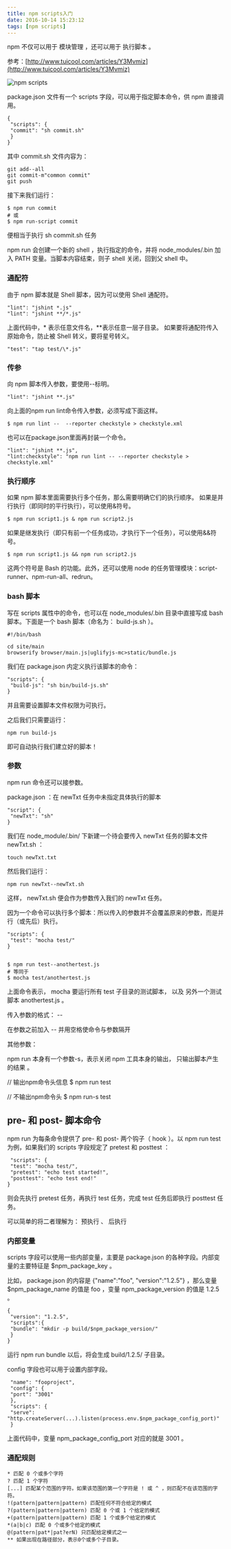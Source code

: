 ```yaml
---
title: npm scripts入门
date: 2016-10-14 15:23:12
tags: [npm scripts]
---
```


npm 不仅可以用于 模块管理 ，还可以用于 执行脚本 。

参考：[http://www.tuicool.com/articles/Y3Mvmiz](http://www.tuicool.com/articles/Y3Mvmiz)

![npm scripts](http://image.codes51.com/Article/image/20160823/20160823121748_0170.png)

<!--more-->

package.json 文件有一个 scripts 字段，可以用于指定脚本命令，供 npm 直接调用。

	{
	 "scripts": {
	 "commit": "sh commit.sh"
	 }
	}
其中 commit.sh 文件内容为：

	git add--all
	git commit-m"common commit"
	git push
接下来我们运行：

	$ npm run commit
	# 或
	$ npm run-script commit
便相当于执行 sh commit.sh 任务

npm run 会创建一个新的 shell ，执行指定的命令，并将 node_modules/.bin 加入 PATH 变量。当脚本内容结束，则子 shell 关闭，回到父 shell 中。

### 通配符
由于 npm 脚本就是 Shell 脚本，因为可以使用 Shell 通配符。

	"lint": "jshint *.js"
	"lint": "jshint **/*.js"
上面代码中，* 表示任意文件名，**表示任意一层子目录。
如果要将通配符传入原始命令，防止被 Shell 转义，要将星号转义。

	"test": "tap test/\*.js"
	
### 传参
向 npm 脚本传入参数，要使用--标明。

	"lint": "jshint **.js"
向上面的npm run lint命令传入参数，必须写成下面这样。

	$ npm run lint --  --reporter checkstyle > checkstyle.xml
也可以在package.json里面再封装一个命令。

	"lint": "jshint **.js",
	"lint:checkstyle": "npm run lint -- --reporter checkstyle > checkstyle.xml"
### 执行顺序
如果 npm 脚本里面需要执行多个任务，那么需要明确它们的执行顺序。
如果是并行执行（即同时的平行执行），可以使用&符号。

	$ npm run script1.js & npm run script2.js
如果是继发执行（即只有前一个任务成功，才执行下一个任务），可以使用&&符号。

	$ npm run script1.js && npm run script2.js
这两个符号是 Bash 的功能。此外，还可以使用 node 的任务管理模块：script-runner、npm-run-all、redrun。

### bash 脚本

写在 scripts 属性中的命令，也可以在 node_modules/.bin 目录中直接写成 bash 脚本。下面是一个 bash 脚本（命名为： build-js.sh ）。

	#!/bin/bash
	
	cd site/main
	browserify browser/main.js|uglifyjs-mc>static/bundle.js
我们在 package.json 内定义执行该脚本的命令：

	"scripts": {
	 "build-js": "sh bin/build-js.sh"
	}
并且需要设置脚本文件权限为可执行。

之后我们只需要运行：

	npm run build-js
即可自动执行我们建立好的脚本！

### 参数

npm run 命令还可以接参数。

package.json ：在 newTxt 任务中未指定具体执行的脚本

	"script": {
	 "newTxt": "sh"
	}
我们在 node_module/.bin/ 下新建一个待会要传入 newTxt 任务的脚本文件 newTxt.sh ：

	touch newTxt.txt
然后我们运行：

	npm run newTxt--newTxt.sh
这样， newTxt.sh 便会作为参数传入我们的 newTxt 任务。

因为一个命令可以执行多个脚本：所以传入的参数并不会覆盖原来的参数，而是并行（或先后）执行。

	"scripts": {
	 "test": "mocha test/"
	}
	
	
	$ npm run test--anothertest.js
	# 等同于
	$ mocha test/anothertest.js
上面命令表示， mocha 要运行所有 test 子目录的测试脚本， 以及 另外一个测试脚本 anothertest.js 。

传入参数的格式： -- 

在参数之前加入 -- 并用空格使命令与参数隔开

其他参数： 

npm run 本身有一个参数-s，表示关闭 npm 工具本身的输出， 只输出脚本产生的结果 。

// 输出npm命令头信息
	$ npm run test

// 不输出npm命令头
	$ npm run-s test

## pre- 和 post- 脚本命令

npm run 为每条命令提供了 pre- 和 post- 两个钩子（ hook ）。以 npm run test 为例，如果我们的 scripts 字段规定了 pretest 和 posttest ：

	 "scripts": {
	 "test": "mocha test/",
	 "pretest": "echo test started!",
	 "posttest": "echo test end!"
	}
则会先执行 pretest 任务，再执行 test 任务，完成 test 任务后即执行 posttest 任务。

可以简单的将二者理解为： 预执行 、 后执行

### 内部变量

scripts 字段可以使用一些内部变量，主要是 package.json 的各种字段。内部变量的主要特征是 $npm_package_key 。

比如， package.json 的内容是 {"name":"foo", "version":"1.2.5"} ，那么变量 $npm_package_name 的值是 foo ，变量 npm_package_version 的值是 1.2.5 。

	{
	 "version": "1.2.5",
	 "scripts":{
	 "bundle": "mkdir -p build/$npm_package_version/"
	 }
	}
运行 npm run bundle 以后，将会生成 build/1.2.5/ 子目录。

config 字段也可以用于设置内部字段。

	 "name": "fooproject",
	 "config": {
	 "port": "3001"
	 },
	 "scripts": {
	 "serve": "http.createServer(...).listen(process.env.$npm_package_config_port)"
	 }
上面代码中，变量 npm_package_config_port 对应的就是 3001 。

### 通配规则

	* 匹配 0 个或多个字符
	? 匹配 1 个字符
	[...] 匹配某个范围的字符。如果该范围的第一个字符是 ! 或 ^ ，则匹配不在该范围的字符。
	!(pattern|pattern|pattern) 匹配任何不符合给定的模式
	?(pattern|pattern|pattern) 匹配 0 个或 1 个给定的模式
	+(pattern|pattern|pattern) 匹配 1 个或多个给定的模式
	*(a|b|c) 匹配 0 个或多个给定的模式
	@(pattern|pat*|pat?erN) 只匹配给定模式之一
	** 如果出现在路径部分，表示0个或多个子目录。